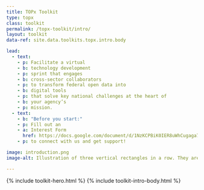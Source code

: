 ```yaml
---
title: TOPx Toolkit
type: topx
class: toolkit
permalink: /topx-toolkit/intro/
layout: toolkit
data-ref: site.data.toolkits.topx.intro.body

lead:
  - text:
    - p: Facilitate a virtual
    - b: technology development
    - p: sprint that engages
    - b: cross-sector collaborators
    - p: to transform federal open data into
    - b: digital tools
    - p: that solve key national challenges at the heart of
    - b: your agency’s
    - p: mission.
  - text:
    - b: "Before you start:"
    - p: Fill out an
    - a: Interest Form
      href: https://docs.google.com/document/d/1NzKCPBiK0IER8uWhCugaga7Iz_3NuvVEYpbuE6tcjpo/edit
    - p: to connect with us and get support!

image: introduction.png
image-alt: Illustration of three vertical rectangles in a row. They are red, yellow, and blue.

---
```


{% include toolkit-hero.html %}
{% include toolkit-intro-body.html %}
